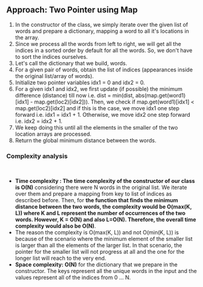## Approach: Two Pointer using Map
1. In the constructor of the class, we simply iterate over the given list of words and prepare a dictionary, mapping a word to all it's locations in the array.
2. Since we process all the words from left to right, we will get all the indices in a sorted order by default for all the words. So, we don't have to sort the indices ourselves.
3. Let's call the dictionary that we build, words.
4. For a given pair of words, obtain the list of indices (appearances inside the original list/array of words).
5. Initialize two pointer variables idx1 = 0 and idx2 = 0.
6. For a given idx1 and idx2, we first update (if possible) the minimum difference (distance) till now i.e. dist = min(dist, abs(map.get(word1)[idx1] - map.get(loc2)[idx2])). Then, we check if map.get(word1)[idx1] < map.get(loc2)[idx2] and if this is the case, we move idx1 one step forward i.e. idx1 = idx1 + 1. Otherwise, we move idx2 one step forward i.e. idx2 = idx2 + 1.
7. We keep doing this until all the elements in the smaller of the two location arrays are processed.
8. Return the global minimum distance between the words.
​
​
### Complexity analysis
​
* **Time complexity : The time complexity of the constructor of our class is O(N)**  considering there were N words in the original list. We iterate over them and prepare a mapping from key to list of indices as described before. Then, for **the function that finds the minimum distance between the two words, the complexity would be O(max(K, L)) where K and L represent the number of occurrences of the two words. However, K = O(N) and also L=O(N). Therefore, the overall time complexity would also be O(N)**.
* The reason the complexity is O(max(K, L)) and not O(min(K, L)) is because of the scenario where the minimum element of the smaller list is larger than all the elements of the larger list. In that scenario, the pointer for the smaller list will not progress at all and the one for the longer list will reach to the very end.
​
* **Space complexity: O(N)** for the dictionary that we prepare in the constructor. The keys represent all the unique words in the input and the values represent all of the indices from 0 ... N.